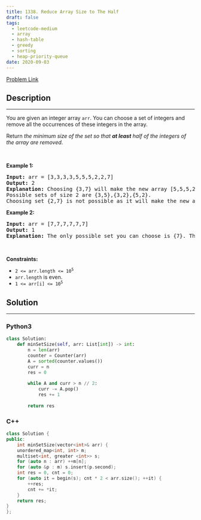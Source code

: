 ```yaml
---
title: 1338. Reduce Array Size to The Half
draft: false
tags: 
  - leetcode-medium
  - array
  - hash-table
  - greedy
  - sorting
  - heap-priority-queue
date: 2020-09-03
---
```


[Problem Link](https://leetcode.com/problems/reduce-array-size-to-the-half/)

## Description

---
<p>You are given an integer array <code>arr</code>. You can choose a set of integers and remove all the occurrences of these integers in the array.</p>

<p>Return <em>the minimum size of the set so that <strong>at least</strong> half of the integers of the array are removed</em>.</p>

<p>&nbsp;</p>
<p><strong class="example">Example 1:</strong></p>

<pre>
<strong>Input:</strong> arr = [3,3,3,3,5,5,5,2,2,7]
<strong>Output:</strong> 2
<strong>Explanation:</strong> Choosing {3,7} will make the new array [5,5,5,2,2] which has size 5 (i.e equal to half of the size of the old array).
Possible sets of size 2 are {3,5},{3,2},{5,2}.
Choosing set {2,7} is not possible as it will make the new array [3,3,3,3,5,5,5] which has a size greater than half of the size of the old array.
</pre>

<p><strong class="example">Example 2:</strong></p>

<pre>
<strong>Input:</strong> arr = [7,7,7,7,7,7]
<strong>Output:</strong> 1
<strong>Explanation:</strong> The only possible set you can choose is {7}. This will make the new array empty.
</pre>

<p>&nbsp;</p>
<p><strong>Constraints:</strong></p>

<ul>
	<li><code>2 &lt;= arr.length &lt;= 10<sup>5</sup></code></li>
	<li><code>arr.length</code> is even.</li>
	<li><code>1 &lt;= arr[i] &lt;= 10<sup>5</sup></code></li>
</ul>


## Solution

---
### Python3
``` py title='reduce-array-size-to-the-half'
class Solution:
    def minSetSize(self, arr: List[int]) -> int:
        n = len(arr)
        counter = Counter(arr)
        A = sorted(counter.values())
        curr = n
        res = 0
        
        while A and curr > n // 2:
            curr -= A.pop() 
            res += 1
        
        return res
```
### C++
``` cpp title='reduce-array-size-to-the-half'
class Solution {
public:
    int minSetSize(vector<int>& arr) {
    unordered_map<int, int> m;
    multiset<int, greater <int>> s;        
    for (auto n : arr) ++m[n];
    for (auto &p : m) s.insert(p.second);
    int res = 0, cnt = 0;
    for (auto it = begin(s); cnt * 2 < arr.size(); ++it) {
        ++res;
        cnt += *it;
    }
    return res;
}
};
```

